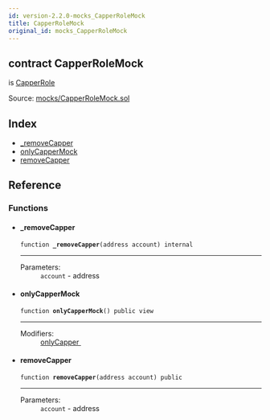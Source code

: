 ```yaml
---
id: version-2.2.0-mocks_CapperRoleMock
title: CapperRoleMock
original_id: mocks_CapperRoleMock
---
```


<div class="contract-doc"><div class="contract"><h2 class="contract-header"><span class="contract-kind">contract</span> CapperRoleMock</h2><p class="base-contracts"><span>is</span> <a href="access_roles_CapperRole.html">CapperRole</a></p><div class="source">Source: <a href="https://github.com/OpenZeppelin/zeppelin-solidity/blob/v2.2.0/contracts/mocks/CapperRoleMock.sol" target="_blank">mocks/CapperRoleMock.sol</a></div></div><div class="index"><h2>Index</h2><ul><li><a href="mocks_CapperRoleMock.html#_removeCapper">_removeCapper</a></li><li><a href="mocks_CapperRoleMock.html#onlyCapperMock">onlyCapperMock</a></li><li><a href="mocks_CapperRoleMock.html#removeCapper">removeCapper</a></li></ul></div><div class="reference"><h2>Reference</h2><div class="functions"><h3>Functions</h3><ul><li><div class="item function"><span id="_removeCapper" class="anchor-marker"></span><h4 class="name">_removeCapper</h4><div class="body"><code class="signature">function <strong>_removeCapper</strong><span>(address account) </span><span>internal </span></code><hr/><dl><dt><span class="label-parameters">Parameters:</span></dt><dd><div><code>account</code> - address</div></dd></dl></div></div></li><li><div class="item function"><span id="onlyCapperMock" class="anchor-marker"></span><h4 class="name">onlyCapperMock</h4><div class="body"><code class="signature">function <strong>onlyCapperMock</strong><span>() </span><span>public </span><span>view </span></code><hr/><dl><dt><span class="label-modifiers">Modifiers:</span></dt><dd><a href="access_roles_CapperRole.html#onlyCapper">onlyCapper </a></dd></dl></div></div></li><li><div class="item function"><span id="removeCapper" class="anchor-marker"></span><h4 class="name">removeCapper</h4><div class="body"><code class="signature">function <strong>removeCapper</strong><span>(address account) </span><span>public </span></code><hr/><dl><dt><span class="label-parameters">Parameters:</span></dt><dd><div><code>account</code> - address</div></dd></dl></div></div></li></ul></div></div></div>
